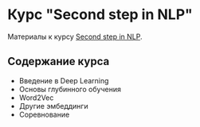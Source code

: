 # Курс "Second step in NLP"

Материалы к курсу [Second step in NLP](https://stepik.org/course/133963/).

## Содержание курса
- Введение в Deep Learning
- Основы глубинного обучения
- Word2Vec
- Другие эмбеддинги
- Соревнование
